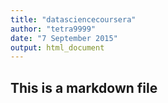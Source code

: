 ```yaml
---
title: "datasciencecoursera"
author: "tetra9999"
date: "7 September 2015"
output: html_document
---
```


## This is a markdown file
